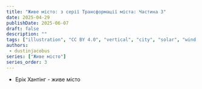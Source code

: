 ```yaml
---
title: "Живе місто: з серії Трансформації міста: Частина 3"
date: 2025-04-29
publishDate: 2025-06-07
draft: false
description: ""
tags: ["illustration", "CC BY 4.0", "vertical", "city", "solar", "wind turbine", "people", "transport", "airship"]
authors:
 - dustinjacobus
series: ["Живе місто"]
series_order: 3
---
```


- Ерік Хантінг - живе місто
